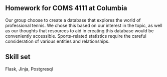 ## Homework for COMS 4111 at Columbia

Our group choose to create a database that explores the world of professional tennis. We
chose this based on our interest in the topic, as well as our thoughts that resources to aid in creating this database would be conveniently accessible. Sports-related statistics require the careful consideration of various entities and relationships.

## Skill set
Flask, Jinja, Postgresql
